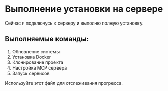 # Выполнение установки на сервере

Сейчас я подключусь к серверу и выполню полную установку.

## Выполняемые команды:

1. Обновление системы
2. Установка Docker
3. Клонирование проекта
4. Настройка MCP сервера
5. Запуск сервисов

Используйте этот файл для отслеживания прогресса.

